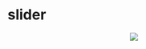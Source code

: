 # slider

<div align='center'>
  <img src='https://github.com/phferreira/assets/blob/master/gifs/slider.gif'/>
</div>
